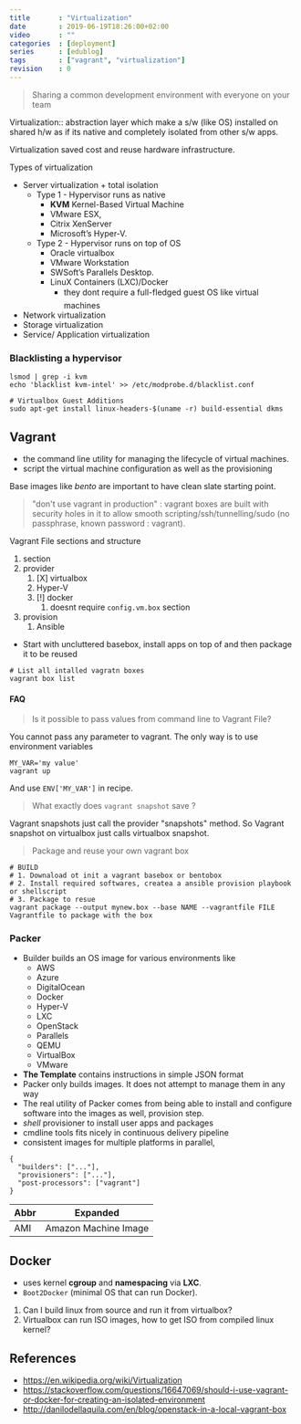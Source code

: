 ```yaml
---
title       : "Virtualization"
date        : 2019-06-19T18:26:00+02:00
video       : ""
categories  : [deployment]
series      : [edublog]
tags        : ["vagrant", "virtualization"]
revision    : 0
---
```


> Sharing a common development environment with everyone on your team

Virtualization:: abstraction layer which make a s/w (like OS) installed on shared h/w
as if its native and completely isolated from other s/w apps.

Virtualization saved cost and reuse hardware infrastructure.

Types of virtualization

* Server virtualization + total isolation
  * Type 1 - Hypervisor runs as native
    * **KVM** Kernel-Based Virtual Machine
    * VMware ESX,
    * Citrix XenServer
    * Microsoft’s Hyper-V.
  * Type 2 - Hypervisor runs on top of OS
    * Oracle virtualbox
    * VMware Workstation
    * SWSoft’s Parallels Desktop.
    * LinuX Containers (LXC)/Docker
      * they dont require a full-fledged guest OS like virtual machines
* Network virtualization
* Storage virtualization
* Service/ Application virtualization

### Blacklisting a hypervisor 

```
lsmod | grep -i kvm
echo 'blacklist kvm-intel' >> /etc/modprobe.d/blacklist.conf

# Virtualbox Guest Additions
sudo apt-get install linux-headers-$(uname -r) build-essential dkms
```

## Vagrant

- the command line utility for managing the lifecycle of virtual machines.
- script the virtual machine configuration as well as the provisioning

Base images like *bento* are important to have clean slate starting point.

> "don't use vagrant in production" : vagrant boxes are built with security holes in it to allow smooth scripting/ssh/tunnelling/sudo (no passphrase, known password : vagrant).

Vagrant File sections and structure

1. section
2. provider
   1. [X] virtualbox
   2. Hyper-V
   3. [!] docker
      1. doesnt require `config.vm.box` section
3. provision
   1. Ansible

- Start with uncluttered basebox, install apps on top of and then package it to be reused

```
# List all intalled vagratn boxes
vagrant box list 
```

#### FAQ

> Is it possible to pass values from command line to Vagrant File?

You cannot pass any parameter to vagrant. The only way is to use environment variables
```
MY_VAR='my value'
vagrant up
```

And use `ENV['MY_VAR']` in recipe.

> What exactly does `vagrant snapshot` save ?

Vagrant snapshots just call the provider "snapshots" method. So Vagrant snapshot on virtualbox just calls virtualbox snapshot.

> Package and reuse your own vagrant box

```
# BUILD
# 1. Downaload ot init a vagrant basebox or bentobox
# 2. Install required softwares, createa a ansible provision playbook or shellscript
# 3. Package to resue
vagrant package --output mynew.box --base NAME --vagrantfile FILE Vagrantfile to package with the box
```

### Packer

- Builder builds an OS image for various environments like
  - AWS
  - Azure
  - DigitalOcean
  - Docker
  - Hyper-V
  - LXC
  - OpenStack
  - Parallels
  - QEMU
  - VirtualBox
  - VMware
- **The Template** contains instructions in simple JSON format
- Packer only builds images. It does not attempt to manage them in any way
- The real utility of Packer comes from being able to install and configure software into the images as well, provision step.
- *shell* provisioner to install user apps and packages
- cmdline tools fits nicely in continuous delivery pipeline
- consistent images for multiple platforms in parallel,

```
{
  "builders": ["..."],
  "provisioners": ["..."],
  "post-processors": ["vagrant"]
}
```

Abbr | Expanded
-----|--------
AMI | Amazon Machine Image

## Docker

- uses kernel **cgroup** and **namespacing** via **LXC**.
- `Boot2Docker` (minimal OS that can run Docker).

1. Can I build linux from source and run it from virtualbox?
2. Virtualbox can run ISO images, how to get ISO from compiled linux kernel?


##  References

- https://en.wikipedia.org/wiki/Virtualization
- https://stackoverflow.com/questions/16647069/should-i-use-vagrant-or-docker-for-creating-an-isolated-environment
- http://danilodellaquila.com/en/blog/openstack-in-a-local-vagrant-box